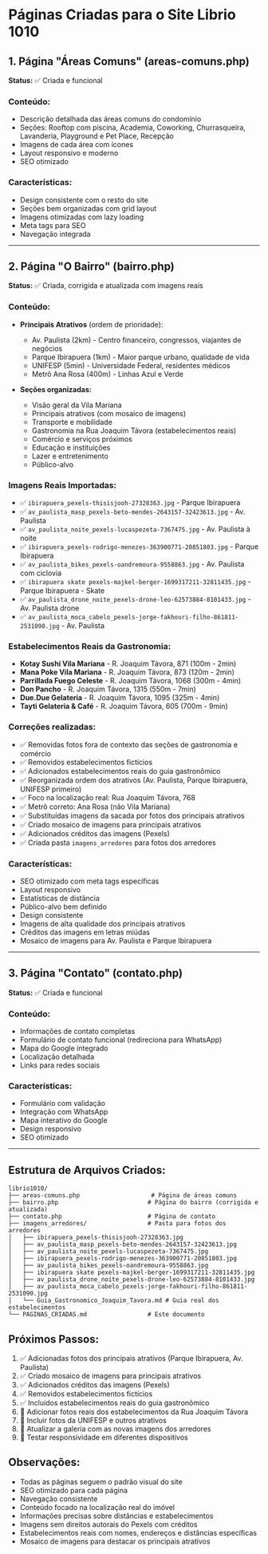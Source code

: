 # Páginas Criadas para o Site Librio 1010

## 1. Página "Áreas Comuns" (areas-comuns.php)
**Status:** ✅ Criada e funcional

### Conteúdo:
- Descrição detalhada das áreas comuns do condomínio
- Seções: Rooftop com piscina, Academia, Coworking, Churrasqueira, Lavanderia, Playground e Pet Place, Recepção
- Imagens de cada área com ícones
- Layout responsivo e moderno
- SEO otimizado

### Características:
- Design consistente com o resto do site
- Seções bem organizadas com grid layout
- Imagens otimizadas com lazy loading
- Meta tags para SEO
- Navegação integrada

---

## 2. Página "O Bairro" (bairro.php)
**Status:** ✅ Criada, corrigida e atualizada com imagens reais

### Conteúdo:
- **Principais Atrativos** (ordem de prioridade):
  - Av. Paulista (2km) - Centro financeiro, congressos, viajantes de negócios
  - Parque Ibirapuera (1km) - Maior parque urbano, qualidade de vida
  - UNIFESP (5min) - Universidade Federal, residentes médicos
  - Metrô Ana Rosa (400m) - Linhas Azul e Verde

- **Seções organizadas:**
  - Visão geral da Vila Mariana
  - Principais atrativos (com mosaico de imagens)
  - Transporte e mobilidade
  - Gastronomia na Rua Joaquim Távora (estabelecimentos reais)
  - Comércio e serviços próximos
  - Educação e instituições
  - Lazer e entretenimento
  - Público-alvo

### Imagens Reais Importadas:
- ✅ `ibirapuera_pexels-thisisjooh-27328363.jpg` - Parque Ibirapuera
- ✅ `av_paulista_masp_pexels-beto-mendes-2643157-32423613.jpg` - Av. Paulista
- ✅ `av_paulista_noite_pexels-lucaspezeta-7367475.jpg` - Av. Paulista à noite
- ✅ `ibirapuera_pexels-rodrigo-menezes-363900771-20851803.jpg` - Parque Ibirapuera
- ✅ `av_paulista_bikes_pexels-oandremoura-9558863.jpg` - Av. Paulista com ciclovia
- ✅ `ibirapuera skate pexels-majkel-berger-1699317211-32811435.jpg` - Parque Ibirapuera - Skate
- ✅ `av_paulista_drone_noite_pexels-drone-leo-62573884-8101433.jpg` - Av. Paulista drone
- ✅ `av_paulista_moca_cabelo_pexels-jorge-fakhouri-filho-861811-2531090.jpg` - Av. Paulista

### Estabelecimentos Reais da Gastronomia:
- **Kotay Sushi Vila Mariana** - R. Joaquim Távora, 871 (100m - 2min)
- **Mana Poke Vila Mariana** - R. Joaquim Távora, 873 (120m - 2min)
- **Parrillada Fuego Celeste** - R. Joaquim Távora, 1068 (300m - 4min)
- **Don Pancho** - R. Joaquim Távora, 1315 (550m - 7min)
- **Due.Due Gelateria** - R. Joaquim Távora, 1095 (325m - 4min)
- **Tayti Gelateria & Café** - R. Joaquim Távora, 605 (700m - 9min)

### Correções realizadas:
- ✅ Removidas fotos fora de contexto das seções de gastronomia e comércio
- ✅ Removidos estabelecimentos fictícios
- ✅ Adicionados estabelecimentos reais do guia gastronômico
- ✅ Reorganizada ordem dos atrativos (Av. Paulista, Parque Ibirapuera, UNIFESP primeiro)
- ✅ Foco na localização real: Rua Joaquim Távora, 768
- ✅ Metrô correto: Ana Rosa (não Vila Mariana)
- ✅ Substituídas imagens da sacada por fotos dos principais atrativos
- ✅ Criado mosaico de imagens para principais atrativos
- ✅ Adicionados créditos das imagens (Pexels)
- ✅ Criada pasta `imagens_arredores` para fotos dos arredores

### Características:
- SEO otimizado com meta tags específicas
- Layout responsivo
- Estatísticas de distância
- Público-alvo bem definido
- Design consistente
- Imagens de alta qualidade dos principais atrativos
- Créditos das imagens em letras miúdas
- Mosaico de imagens para Av. Paulista e Parque Ibirapuera

---

## 3. Página "Contato" (contato.php)
**Status:** ✅ Criada e funcional

### Conteúdo:
- Informações de contato completas
- Formulário de contato funcional (redireciona para WhatsApp)
- Mapa do Google integrado
- Localização detalhada
- Links para redes sociais

### Características:
- Formulário com validação
- Integração com WhatsApp
- Mapa interativo do Google
- Design responsivo
- SEO otimizado

---

## Estrutura de Arquivos Criados:

```
librio1010/
├── areas-comuns.php                    # Página de áreas comuns
├── bairro.php                         # Página do bairro (corrigida e atualizada)
├── contato.php                        # Página de contato
├── imagens_arredores/                 # Pasta para fotos dos arredores
│   ├── ibirapuera_pexels-thisisjooh-27328363.jpg
│   ├── av_paulista_masp_pexels-beto-mendes-2643157-32423613.jpg
│   ├── av_paulista_noite_pexels-lucaspezeta-7367475.jpg
│   ├── ibirapuera_pexels-rodrigo-menezes-363900771-20851803.jpg
│   ├── av_paulista_bikes_pexels-oandremoura-9558863.jpg
│   ├── ibirapuera skate pexels-majkel-berger-1699317211-32811435.jpg
│   ├── av_paulista_drone_noite_pexels-drone-leo-62573884-8101433.jpg
│   ├── av_paulista_moca_cabelo_pexels-jorge-fakhouri-filho-861811-2531090.jpg
│   └── Guia_Gastronomico_Joaquim_Tavora.md # Guia real dos estabelecimentos
└── PAGINAS_CRIADAS.md                 # Este documento
```

## Próximos Passos:
1. ✅ Adicionadas fotos dos principais atrativos (Parque Ibirapuera, Av. Paulista)
2. ✅ Criado mosaico de imagens para principais atrativos
3. ✅ Adicionados créditos das imagens (Pexels)
4. ✅ Removidos estabelecimentos fictícios
5. ✅ Incluídos estabelecimentos reais do guia gastronômico
6. 🔄 Adicionar fotos reais dos estabelecimentos da Rua Joaquim Távora
7. 🔄 Incluir fotos da UNIFESP e outros atrativos
8. 🔄 Atualizar a galeria com as novas imagens dos arredores
9. 🔄 Testar responsividade em diferentes dispositivos

## Observações:
- Todas as páginas seguem o padrão visual do site
- SEO otimizado para cada página
- Navegação consistente
- Conteúdo focado na localização real do imóvel
- Informações precisas sobre distâncias e estabelecimentos
- Imagens sem direitos autorais do Pexels com créditos
- Estabelecimentos reais com nomes, endereços e distâncias específicas
- Mosaico de imagens para destacar os principais atrativos 